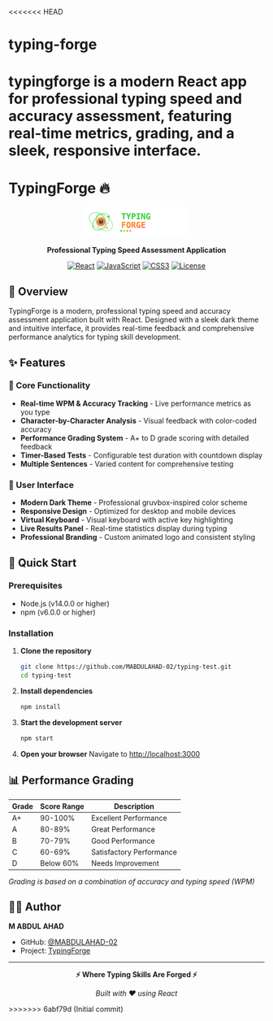 <<<<<<< HEAD
# typing-forge
typingforge is a modern React app for professional typing speed and accuracy assessment, featuring real-time metrics, grading, and a sleek, responsive interface.
=======
# TypingForge 🔥

<div align="center">
  <img src="public/logo.svg" alt="TypingForge Logo" width="200" height="60">
  
  **Professional Typing Speed Assessment Application**
  
  [![React](https://img.shields.io/badge/React-18.0.0-blue.svg)](https://reactjs.org/)
  [![JavaScript](https://img.shields.io/badge/JavaScript-ES6+-yellow.svg)](https://developer.mozilla.org/en-US/docs/Web/JavaScript)
  [![CSS3](https://img.shields.io/badge/CSS3-Responsive-1572B6.svg)](https://developer.mozilla.org/en-US/docs/Web/CSS)
  [![License](https://img.shields.io/badge/License-MIT-green.svg)](LICENSE)
</div>

## 🌟 Overview

TypingForge is a modern, professional typing speed and accuracy assessment application built with React. Designed with a sleek dark theme and intuitive interface, it provides real-time feedback and comprehensive performance analytics for typing skill development.

## ✨ Features

### 🎯 Core Functionality
- **Real-time WPM & Accuracy Tracking** - Live performance metrics as you type
- **Character-by-Character Analysis** - Visual feedback with color-coded accuracy
- **Performance Grading System** - A+ to D grade scoring with detailed feedback
- **Timer-Based Tests** - Configurable test duration with countdown display
- **Multiple Sentences** - Varied content for comprehensive testing

### 🎨 User Interface
- **Modern Dark Theme** - Professional gruvbox-inspired color scheme
- **Responsive Design** - Optimized for desktop and mobile devices
- **Virtual Keyboard** - Visual keyboard with active key highlighting
- **Live Results Panel** - Real-time statistics display during typing
- **Professional Branding** - Custom animated logo and consistent styling


## 🚀 Quick Start

### Prerequisites
- Node.js (v14.0.0 or higher)
- npm (v6.0.0 or higher)

### Installation

1. **Clone the repository**
   ```bash
   git clone https://github.com/MABDULAHAD-02/typing-test.git
   cd typing-test
   ```

2. **Install dependencies**
   ```bash
   npm install
   ```

3. **Start the development server**
   ```bash
   npm start
   ```

4. **Open your browser**
   Navigate to [http://localhost:3000](http://localhost:3000)


## 📊 Performance Grading

| Grade | Score Range | Description |
|-------|-------------|-------------|
| A+ | 90-100% | Excellent Performance |
| A | 80-89% | Great Performance |
| B | 70-79% | Good Performance |
| C | 60-69% | Satisfactory Performance |
| D | Below 60% | Needs Improvement |

*Grading is based on a combination of accuracy and typing speed (WPM)*



## 👨‍💻 Author

**M ABDUL AHAD**
- GitHub: [@MABDULAHAD-02](https://github.com/MABDULAHAD-02)
- Project: [TypingForge](https://github.com/MABDULAHAD-02/typing-test)

---

<div align="center">
  
**⚡ Where Typing Skills Are Forged ⚡**

*Built with ❤️ using React*

</div>
>>>>>>> 6abf79d (Initial commit)

